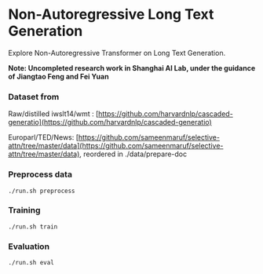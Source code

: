# Non-Autoregressive Long Text Generation 

Explore Non-Autoregressive Transformer on Long Text Generation.

**Note: Uncompleted research work in Shanghai AI Lab, under the guidance of Jiangtao Feng and Fei Yuan**

### Dataset from

Raw/distilled iwslt14/wmt : [https://github.com/harvardnlp/cascaded-generatio](https://github.com/harvardnlp/cascaded-generatio)

Europarl/TED/News: [https://github.com/sameenmaruf/selective-attn/tree/master/data](https://github.com/sameenmaruf/selective-attn/tree/master/data), reordered in ./data/prepare-doc

### Preprocess data
    ./run.sh preprocess

### Training
    ./run.sh train

### Evaluation
    ./run.sh eval

